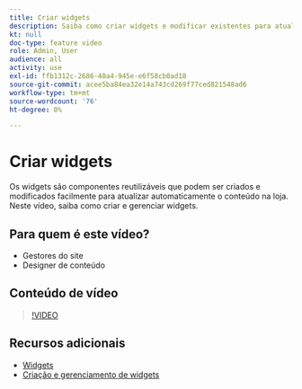 ```yaml
---
title: Criar widgets
description: Saiba como criar widgets e modificar existentes para atualizar automaticamente o conteúdo na loja.
kt: null
doc-type: feature video
role: Admin, User
audience: all
activity: use
exl-id: ffb1312c-2686-48a4-945e-e6f58cb0ad18
source-git-commit: acee5ba84ea32e14a743cd269f77ced821548ad6
workflow-type: tm+mt
source-wordcount: '76'
ht-degree: 0%

---
```


# Criar widgets

Os widgets são componentes reutilizáveis que podem ser criados e modificados facilmente para atualizar automaticamente o conteúdo na loja. Neste vídeo, saiba como criar e gerenciar widgets.

## Para quem é este vídeo?

- Gestores do site
- Designer de conteúdo

## Conteúdo de vídeo

>[!VIDEO](https://video.tv.adobe.com/v/343786?quality=12&learn=on)

## Recursos adicionais

- [Widgets](https://docs.magento.com/user-guide/cms/widgets.html)
- [Criação e gerenciamento de widgets](https://docs.magento.com/user-guide/cms/widget-create.html)
